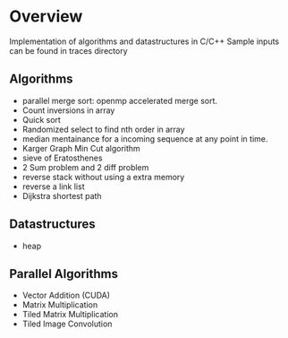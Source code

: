 Overview
==========
Implementation of algorithms and datastructures in C/C++
Sample inputs can be found in traces directory

Algorithms
----------
* parallel merge sort: openmp accelerated merge sort.
* Count inversions in array
* Quick sort
* Randomized select to find nth order in array
* median mentainance for a incoming sequence at any point in time.
* Karger Graph Min Cut algorithm
* sieve of Eratosthenes
* 2 Sum problem and 2 diff problem
* reverse stack without using a extra memory
* reverse a link list
* Dijkstra shortest path

Datastructures
--------------
* heap

Parallel Algorithms
-------------------
* Vector Addition (CUDA)
* Matrix Multiplication
* Tiled Matrix Multiplication
* Tiled Image Convolution

